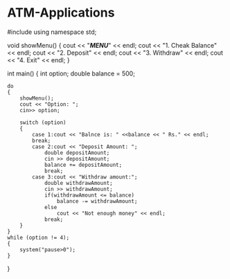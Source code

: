 # ATM-Applications
#include <iostream>
using namespace std;

void showMenu()
{
    cout << "*****MENU*****" << endl;
    cout << "1. Cheak Balance" << endl;
    cout << "2. Deposit" << endl;
    cout << "3. Withdraw" << endl;
    cout << "4. Exit" << endl;
}

int main()
{
    int option;
    double balance = 500;

    do
    {
        showMenu();
        cout << "Option: ";
        cin>> option;

        switch (option)
        {
            case 1:cout << "Balnce is: " <<balance << " Rs." << endl;
            break;
            case 2:cout << "Deposit Amount: ";
                double depositAmount;
                cin >> depositAmount;
                balance += depositAmount;
                break;
            case 3:cout << "Withdraw amount:";
                double withdrawAmount;
                cin >> withdrawAmount;
                if(withdrawAmount <= balance)
                    balance -= withdrawAmount;
                else 
                    cout << "Not enough money" << endl;
                break; 
        }
    }
    while (option != 4);
    {
        system("pause>0");
    }
        
}
